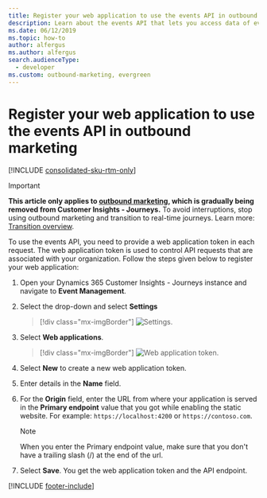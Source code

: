 ```yaml
---
title: Register your web application to use the events API in outbound marketing
description: Learn about the events API that lets you access data of events, sessions, session tracks and passes in outbound marketing.
ms.date: 06/12/2019
ms.topic: how-to
author: alfergus
ms.author: alfergus
search.audienceType: 
  - developer
ms.custom: outbound-marketing, evergreen
---
```


# Register your web application to use the events API in outbound marketing

[!INCLUDE [consolidated-sku-rtm-only](.././includes/consolidated-sku-rtm-only.md)]

> [!IMPORTANT]
> **This article only applies to [outbound marketing](../user-guide.md), which is gradually being removed from Customer Insights - Journeys.** To avoid interruptions, stop using outbound marketing and transition to real-time journeys. Learn more: [Transition overview](../transition-overview.md).

To use the events API, you need to provide a web application token in each request. The web application token is used to control API requests that are associated with your organization. Follow the steps given below to register your web application:

1. Open your Dynamics 365 Customer Insights - Journeys instance and navigate to **Event Management**.
2. Select the drop-down and select **Settings**
    > [!div class="mx-imgBorder"]
    > ![Settings.](../media/event-management-settings.png "Settings")
    
3. Select **Web applications**.
    > [!div class="mx-imgBorder"]
    > ![Web application token.](../media/create-web-application-token.png "Web application token")
    
4. Select **New** to create a new web application token.
5. Enter details in the **Name** field.
6. For the **Origin** field, enter the  URL from where your application is served in the **Primary endpoint** value that you got while enabling the static website. For example: `https://localhost:4200` or `https://contoso.com`.
   
   > [!NOTE]
   > When you enter the Primary endpoint value, make sure that you don't have a trailing slash (/) at the end of the url.
   
7. Select **Save**. You get the web application token and the API endpoint.

[!INCLUDE [footer-include](.././includes/footer-banner.md)]
